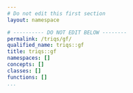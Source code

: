 ```yaml
---
# Do not edit this first section
layout: namespace

# ---------- DO NOT EDIT BELOW --------
permalink: /triqs/gf/
qualified_name: triqs::gf
title: triqs::gf
namespaces: []
concepts: []
classes: []
functions: []
...
```


